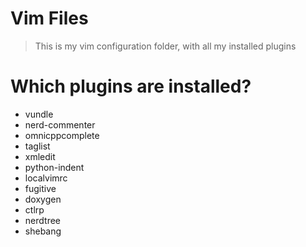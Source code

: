 # Vim Files
> This is my vim configuration folder, with all my installed plugins

# Which plugins are installed?

* vundle
* nerd-commenter
* omnicppcomplete
* taglist
* xmledit
* python-indent
* localvimrc
* fugitive
* doxygen
* ctlrp
* nerdtree
* shebang
